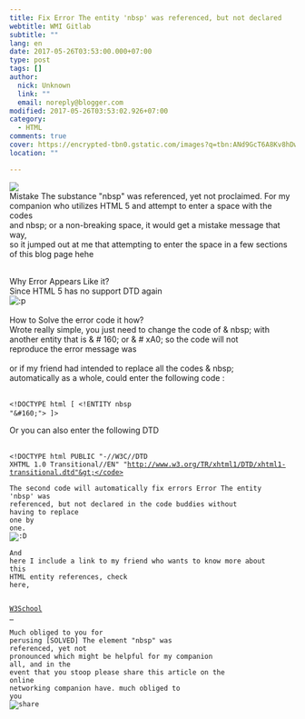 ```yaml
---
title: Fix Error The entity 'nbsp' was referenced, but not declared
webtitle: WMI Gitlab
subtitle: ""
lang: en
date: 2017-05-26T03:53:00.000+07:00
type: post
tags: []
author:
  nick: Unknown
  link: ""
  email: noreply@blogger.com
modified: 2017-05-26T03:53:02.926+07:00
category:
  - HTML
comments: true
cover: https://encrypted-tbn0.gstatic.com/images?q=tbn:ANd9GcT6A8Kv8hDwOaw1oyNv0g8JghoA700vJYvtBk-2E4NgQss7ztfOGGt37brH
location: ""

---
```


<img src="https://encrypted-tbn0.gstatic.com/images?q=tbn:ANd9GcT6A8Kv8hDwOaw1oyNv0g8JghoA700vJYvtBk-2E4NgQss7ztfOGGt37brH"><br>Mistake The substance "nbsp" was referenced, yet not proclaimed. For my<br>companion who utilizes HTML 5 and attempt to enter a space with the codes<br>and nbsp; or a non-breaking space, it would get a mistake message that way,<br>so it jumped out at me that attempting to enter the space in a few sections<br>of this blog page hehe<br><br><div></div><div>Why Error Appears Like it?</div>Since HTML 5 has no support DTD again<br><img alt=":p" id="6" src="https://lh5.googleusercontent.com/proxy/x0TjY0Zcm2N0NCrPyKGe5YCMF_OXYcl9wsLAu41JlhtQWAXNjvMMPv8kQIj9ETrDpdaUgir69wARHEVvijTFHnjRelkf34u5" title="Stick Out Tongue"><br><br><div>How to Solve the error code it how?</div>Wrote really simple, you just need to change the code of &amp; nbsp; with<br>another entity that is &amp; # 160; or &amp; # xA0; so the code will not<br>reproduce the error message was<br><br>or if my friend had intended to replace all the codes &amp; nbsp;<br>automatically as a whole, could enter the following code :<br><br><pre title="HTML"><code>&lt;!DOCTYPE html [ &lt;!ENTITY nbsp "&amp;#160;"&gt; ]&gt;</code> </pre>Or you can also enter the following DTD<br><br><pre title="HTML"><code>&lt;!DOCTYPE html PUBLIC "-//W3C//DTD XHTML 1.0 Transitional//EN" "http://www.w3.org/TR/xhtml1/DTD/xhtml1-transitional.dtd"&gt;</code> </pre>The second code will automatically fix errors Error The entity 'nbsp' was<br>referenced, but not declared in the code buddies without having to replace<br>one by one.<br><img alt=":D" id="4" src="https://lh3.googleusercontent.com/proxy/ehVU90sYJ3iZLu1qUA_DI6euC6M84uJiYZbsqEACE9kGH1tp_CZXjxots139uXat_ZfHA1IbWd3sMtDOYNsdLk5dXmIBOLowdw" title="Big Grin"><br><br>And here I include a link to my friend who wants to know more about this<br>HTML entity references, check here,<br><a href="https://translate.googleusercontent.com/translate_c?depth=1&amp;nv=1&amp;rurl=translate.google.com&amp;sl=id&amp;sp=nmt4&amp;tl=en&amp;u=http://www.w3schools.com/html/html_entities.asp&amp;usg=ALkJrhicq1kX_QryACyeUxWoaGbzO07xPQ" rel="noopener noreferer nofollow"><br>        W3School<br>    </a><br><br><div></div><div>Much obliged to you for perusing [SOLVED] The element "nbsp" was<br>referenced, yet not pronounced which might be helpful for my companion<br>all, and in the event that you stoop please share this article on the<br>online networking companion have. much obliged to you<br><img alt="share" src="https://lh5.googleusercontent.com/proxy/GDDdfbos8WNELmue07v4_sbOXp0pn9PSUPzt5oMX5NEJAOAO_kyG2_vZLbhgF69zJzWZSGjPtYhKyEzRlwjA2EMSdFj-pkqqQQNLow8"></div><!-- Blogger automated replacement: "https://images-blogger-opensocial.googleusercontent.com/gadgets/proxy?url=http%3A%2F%2Fcdn.kaskus.com%2Fimages%2Fsmilies%2Fadd-friend-kecil.gif&amp;container=blogger&amp;gadget=a&amp;rewriteMime=image%2F*" with "https://lh5.googleusercontent.com/proxy/GDDdfbos8WNELmue07v4_sbOXp0pn9PSUPzt5oMX5NEJAOAO_kyG2_vZLbhgF69zJzWZSGjPtYhKyEzRlwjA2EMSdFj-pkqqQQNLow8" --><!-- Blogger automated replacement: "https://images-blogger-opensocial.googleusercontent.com/gadgets/proxy?url=http%3A%2F%2Fcdn.kaskus.com%2Fimages%2Fsmilies%2Fsumbangan%2F14.gif&amp;container=blogger&amp;gadget=a&amp;rewriteMime=image%2F*" with "https://lh3.googleusercontent.com/proxy/ehVU90sYJ3iZLu1qUA_DI6euC6M84uJiYZbsqEACE9kGH1tp_CZXjxots139uXat_ZfHA1IbWd3sMtDOYNsdLk5dXmIBOLowdw" --><!-- Blogger automated replacement: "https://images-blogger-opensocial.googleusercontent.com/gadgets/proxy?url=http%3A%2F%2Fcdn.kaskus.com%2Fimages%2Fsmilies%2Fsumbangan%2F6.gif&amp;container=blogger&amp;gadget=a&amp;rewriteMime=image%2F*" with "https://lh5.googleusercontent.com/proxy/x0TjY0Zcm2N0NCrPyKGe5YCMF_OXYcl9wsLAu41JlhtQWAXNjvMMPv8kQIj9ETrDpdaUgir69wARHEVvijTFHnjRelkf34u5" -->